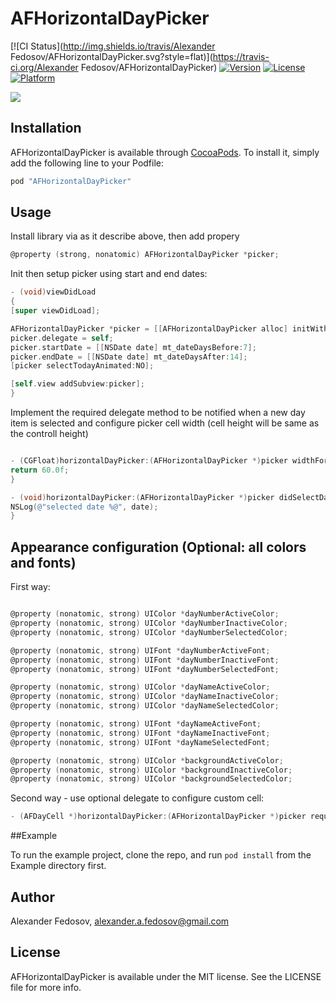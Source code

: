 # AFHorizontalDayPicker

[![CI Status](http://img.shields.io/travis/Alexander Fedosov/AFHorizontalDayPicker.svg?style=flat)](https://travis-ci.org/Alexander Fedosov/AFHorizontalDayPicker)
[![Version](https://img.shields.io/cocoapods/v/AFHorizontalDayPicker.svg?style=flat)](http://cocoapods.org/pods/AFHorizontalDayPicker)
[![License](https://img.shields.io/cocoapods/l/AFHorizontalDayPicker.svg?style=flat)](http://cocoapods.org/pods/AFHorizontalDayPicker)
[![Platform](https://img.shields.io/cocoapods/p/AFHorizontalDayPicker.svg?style=flat)](http://cocoapods.org/pods/AFHorizontalDayPicker)

[![](https://raw.github.com/alexfedosov/AFHorizontalDayPicker/master/Screens/2.png)](https://raw.github.com/alexfedosov/AFHorizontalDayPicker/master/Screens/2.png)

## Installation

AFHorizontalDayPicker is available through [CocoaPods](http://cocoapods.org). To install
it, simply add the following line to your Podfile:

```ruby
pod "AFHorizontalDayPicker"
```

## Usage

Install library via as it describe above, then add propery

``` objective-c
@property (strong, nonatomic) AFHorizontalDayPicker *picker;
```

Init then setup picker using start and end dates:

``` objective-c
- (void)viewDidLoad
{
[super viewDidLoad];

AFHorizontalDayPicker *picker = [[AFHorizontalDayPicker alloc] initWithFrame:CGRectMake(0, 40, self.view.frame.size.width, 60.0f)];
picker.delegate = self;
picker.startDate = [[NSDate date] mt_dateDaysBefore:7];
picker.endDate = [[NSDate date] mt_dateDaysAfter:14];
[picker selectTodayAnimated:NO];

[self.view addSubview:picker];
}
```

Implement the required delegate method to be notified when a new day item is selected and configure picker cell width (cell height will be same as the controll height)

``` objective-c

- (CGFloat)horizontalDayPicker:(AFHorizontalDayPicker *)picker widthForItemWithDate:(NSDate *)date{
return 60.0f;
}

- (void)horizontalDayPicker:(AFHorizontalDayPicker *)picker didSelectDate:(NSDate *)date{
NSLog(@"selected date %@", date);
}

```

## Appearance configuration (Optional: all colors and fonts)

First way:

``` objective-c

@property (nonatomic, strong) UIColor *dayNumberActiveColor;
@property (nonatomic, strong) UIColor *dayNumberInactiveColor;
@property (nonatomic, strong) UIColor *dayNumberSelectedColor;

@property (nonatomic, strong) UIFont *dayNumberActiveFont;
@property (nonatomic, strong) UIFont *dayNumberInactiveFont;
@property (nonatomic, strong) UIFont *dayNumberSelectedFont;

@property (nonatomic, strong) UIColor *dayNameActiveColor;
@property (nonatomic, strong) UIColor *dayNameInactiveColor;
@property (nonatomic, strong) UIColor *dayNameSelectedColor;

@property (nonatomic, strong) UIFont *dayNameActiveFont;
@property (nonatomic, strong) UIFont *dayNameInactiveFont;
@property (nonatomic, strong) UIFont *dayNameSelectedFont;

@property (nonatomic, strong) UIColor *backgroundActiveColor;
@property (nonatomic, strong) UIColor *backgroundInactiveColor;
@property (nonatomic, strong) UIColor *backgroundSelectedColor;

```

Second way - use optional delegate to configure custom cell:

``` objective-c
- (AFDayCell *)horizontalDayPicker:(AFHorizontalDayPicker *)picker requestCustomizedCellFromCell:(AFDayCell*)cell;
```

##Example

To run the example project, clone the repo, and run `pod install` from the Example directory first.

## Author

Alexander Fedosov, alexander.a.fedosov@gmail.com

## License

AFHorizontalDayPicker is available under the MIT license. See the LICENSE file for more info.
